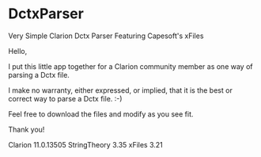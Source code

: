 # DctxParser
Very Simple Clarion Dctx Parser Featuring Capesoft's xFiles

Hello,

I put this little app together for a Clarion community member as one way of parsing a Dctx file.

I make no warranty, either expressed, or implied, that it is the best or correct way to parse a Dctx file. :-)

Feel free to download the files and modify as you see fit.

Thank you!



Clarion 11.0.13505
StringTheory 3.35
xFiles 3.21


